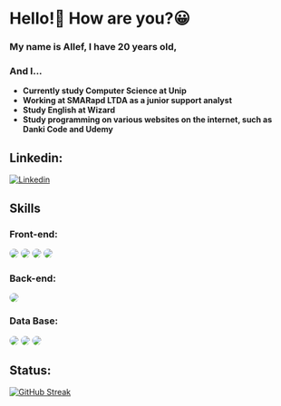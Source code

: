 # Hello!👋 How are you?😀
 
### My name is Allef, I have 20 years old,
### And I...

<strong>
 
- Currently study Computer Science at Unip
- Working at SMARapd LTDA as a junior support analyst 
- Study English at Wizard 
- Study programming on various websites on the internet, such as Danki Code and Udemy 
</strong>

## Linkedin:
[![Linkedin](https://img.shields.io/badge/LinkedIn-0077B5?style=for-the-badge&logo=linkedin&logoColor=white)](https://www.linkedin.com/in/allef-moreira-7b99b01b6/)

## Skills
### Front-end: 
<div>
<img style="border-radius:10px" src="https://img.shields.io/badge/JavaScript-323330?style=for-the-badge&logo=javascript&logoColor=F7DF1E"/> 
<img style="border-radius:10px" src="https://img.shields.io/badge/HTML5-E34F26?style=for-the-badge&logo=html5&logoColor=white"/> 
<img style="border-radius:10px" src="https://img.shields.io/badge/CSS3-1572B6?style=for-the-badge&logo=css3&logoColor=white"/> 
<img style="border-radius:10px" src="https://img.shields.io/badge/React-20232A?style=for-the-badge&logo=react&logoColor=61DAFB"/>
</div>

### Back-end:
<div>
<img style="border-radius:10px" src="https://img.shields.io/badge/Node.js-43853D?style=for-the-badge&logo=node.js&logoColor=white"/> 
</div>    
    
### Data Base:
<div>
<img style="border-radius:10px" src="https://img.shields.io/badge/MySQL-00000F?style=for-the-badge&logo=mysql&logoColor=white"/> 
<img style="border-radius:10px" src="https://img.shields.io/badge/Microsoft_SQL_Server-CC2927?style=for-the-badge&logo=microsoft-sql-server&logoColor=white"/> 
<img style="border-radius:10px" src="https://img.shields.io/badge/Oracle-F80000?style=for-the-badge&logo=oracle&logoColor=black"/> 
</div>

## Status:
[![GitHub Streak](https://streak-stats.demolab.com?user=allefmoreira&theme=transparent&border_radius=10&date_format=j%20M%5B%20Y%5D&mode=weekly&exclude_days=Sun%2CSat)](https://git.io/streak-stats)


